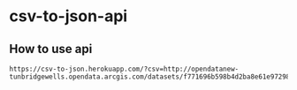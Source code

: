 # csv-to-json-api

## How to use api
```
https://csv-to-json.herokuapp.com/?csv=http://opendatanew-tunbridgewells.opendata.arcgis.com/datasets/f771696b598b4d2ba8e61e9729897f87_0.csv
```
